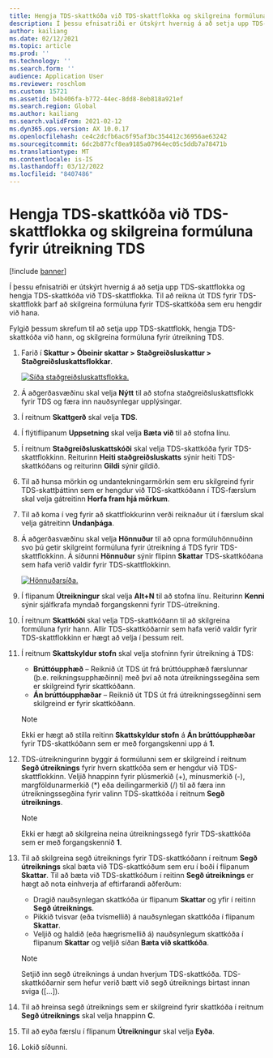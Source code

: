 ```yaml
---
title: Hengja TDS-skattkóða við TDS-skattflokka og skilgreina formúluna fyrir útreikning TDS
description: Í þessu efnisatriði er útskýrt hvernig á að setja upp TDS-skattflokka og hengja TDS-skattkóða við TDS-skattflokka. Til að reikna út TDS fyrir TDS-skattflokk þarf að skilgreina formúluna fyrir TDS-skattkóða sem eru hengdir við hana.
author: kailiang
ms.date: 02/12/2021
ms.topic: article
ms.prod: ''
ms.technology: ''
ms.search.form: ''
audience: Application User
ms.reviewer: roschlom
ms.custom: 15721
ms.assetid: b4b406fa-b772-44ec-8dd8-8eb818a921ef
ms.search.region: Global
ms.author: kailiang
ms.search.validFrom: 2021-02-12
ms.dyn365.ops.version: AX 10.0.17
ms.openlocfilehash: ce4c2dcfb6ac6f95af3bc354412c36956ae63242
ms.sourcegitcommit: 6dc2b877cf8ea9185a07964ec05c5ddb7a78471b
ms.translationtype: MT
ms.contentlocale: is-IS
ms.lasthandoff: 03/12/2022
ms.locfileid: "8407486"
---
```

# <a name="attach-tds-tax-codes-to-tds-tax-groups-and-define-the-formula-for-calculating-tds"></a>Hengja TDS-skattkóða við TDS-skattflokka og skilgreina formúluna fyrir útreikning TDS

[!include [banner](../includes/banner.md)]

Í þessu efnisatriði er útskýrt hvernig á að setja upp TDS-skattflokka og hengja TDS-skattkóða við TDS-skattflokka. Til að reikna út TDS fyrir TDS-skattflokk þarf að skilgreina formúluna fyrir TDS-skattkóða sem eru hengdir við hana.

Fylgið þessum skrefum til að setja upp TDS-skattflokk, hengja TDS-skattkóða við hann, og skilgreina formúluna fyrir útreikning TDS.

1. Farið í **Skattur \> Óbeinir skattar \> Staðgreiðsluskattur \> Staðgreiðsluskattsflokkar**.

    [![Síða staðgreiðsluskattsflokka.](./media/apac-ind-TDS-29.png)](./media/apac-ind-TDS-29.png)

2. Á aðgerðasvæðinu skal velja **Nýtt** til að stofna staðgreiðsluskattsflokk fyrir TDS og færa inn nauðsynlegar upplýsingar.
3. Í reitnum **Skattgerð** skal velja **TDS**.
4. Í flýtiflipanum **Uppsetning** skal velja **Bæta við** til að stofna línu.
5. Í reitnum **Staðgreiðsluskattskóði** skal velja TDS-skattkóða fyrir TDS-skattflokkinn. Reiturinn **Heiti staðgreiðsluskatts** sýnir heiti TDS-skattkóðans og reiturinn **Gildi** sýnir gildið.
6. Til að hunsa mörkin og undantekningarmörkin sem eru skilgreind fyrir TDS-skattþáttinn sem er hengdur við TDS-skattkóðann í TDS-færslum skal velja gátreitinn **Horfa fram hjá mörkum**.
7. Til að koma í veg fyrir að skattflokkurinn verði reiknaður út í færslum skal velja gátreitinn **Undanþága**.
8. Á aðgerðasvæðinu skal velja **Hönnuður** til að opna formúluhönnuðinn svo þú getir skilgreint formúluna fyrir útreikning á TDS fyrir TDS-skattflokkinn. Á síðunni **Hönnuður** sýnir flipinn **Skattar** TDS-skattkóðana sem hafa verið valdir fyrir TDS-skattflokkinn.

    [![Hönnuðarsíða.](./media/apac-ind-TDS-30.png)](./media/apac-ind-TDS-30.png)

9. Í flipanum **Útreikningur** skal velja **Alt+N** til að stofna línu. Reiturinn **Kenni** sýnir sjálfkrafa myndað forgangskenni fyrir TDS-útreikning.
10. Í reitnum **Skattkóði** skal velja TDS-skattkóðann til að skilgreina formúluna fyrir hann. Allir TDS-skattkóðarnir sem hafa verið valdir fyrir TDS-skattflokkinn er hægt að velja í þessum reit.
11. Í reitnum **Skattskyldur stofn** skal velja stofninn fyrir útreikning á TDS:

    - **Brúttóupphæð** – Reiknið út TDS út frá brúttóupphæð færslunnar (þ.e. reikningsupphæðinni) með því að nota útreikningssegðina sem er skilgreind fyrir skattkóðann.
    - **Án brúttóupphæðar** – Reiknið út TDS út frá útreikningssegðinni sem skilgreind er fyrir skattkóðann.

    > [!NOTE]
    > Ekki er hægt að stilla reitinn **Skattskyldur stofn** á **Án brúttóupphæðar** fyrir TDS-skattkóðann sem er með forgangskenni upp á **1**.

12. TDS-útreikningurinn byggir á formúlunni sem er skilgreind í reitnum **Segð útreiknings** fyrir hvern skattkóða sem er hengdur við TDS-skattflokkinn. Veljið hnappinn fyrir plúsmerkið (+), mínusmerkið (-), margföldunarmerkið (\*) eða deilingarmerkið (/) til að færa inn útreikningssegðina fyrir valinn TDS-skattkóða í reitnum **Segð útreiknings**.

    > [!NOTE]
    > Ekki er hægt að skilgreina neina útreikningssegð fyrir TDS-skattkóða sem er með forgangskennið **1**.

13. Til að skilgreina segð útreiknings fyrir TDS-skattkóðann í reitnum **Segð útreiknings** skal bæta við TDS-skattkóðum sem eru í boði í flipanum **Skattar**. Til að bæta við TDS-skattkóðum í reitinn **Segð útreiknings** er hægt að nota einhverja af eftirfarandi aðferðum:

    - Dragið nauðsynlegan skattkóða úr flipanum **Skattar** og yfir í reitinn **Segð útreiknings**.
    - Pikkið tvisvar (eða tvísmellið) á nauðsynlegan skattkóða í flipanum **Skattar**.
    - Veljið og haldið (eða hægrismellið á) nauðsynlegum skattkóða í flipanum **Skattar** og veljið síðan **Bæta við skattkóða**.

    > [!NOTE]
    > Setjið inn segð útreiknings á undan hverjum TDS-skattkóða. TDS-skattkóðarnir sem hefur verið bætt við segð útreiknings birtast innan sviga (\[...\]).

14. Til að hreinsa segð útreiknings sem er skilgreind fyrir skattkóða í reitnum **Segð útreiknings** skal velja hnappinn **C**.
15. Til að eyða færslu í flipanum **Útreikningur** skal velja **Eyða**.
16. Lokið síðunni.
